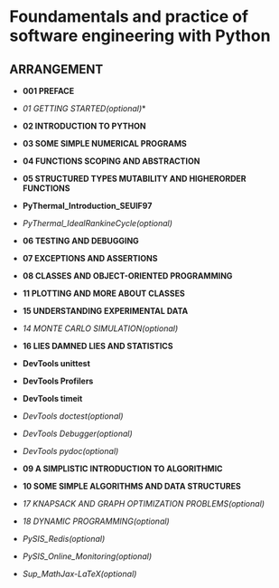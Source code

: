 
# Foundamentals and practice of software engineering with Python

## ARRANGEMENT

* **001 PREFACE**

* *01 GETTING STARTED(optional)**

* **02 INTRODUCTION TO PYTHON**

* **03 SOME SIMPLE NUMERICAL PROGRAMS**

* **04 FUNCTIONS SCOPING AND ABSTRACTION**

* **05 STRUCTURED TYPES MUTABILITY AND HIGHERORDER FUNCTIONS**

* **PyThermal_Introduction_SEUIF97**

* *PyThermal_IdealRankineCycle(optional)*

* **06 TESTING AND DEBUGGING**

* **07 EXCEPTIONS AND ASSERTIONS**

* **08 CLASSES AND OBJECT-ORIENTED PROGRAMMING**

* **11 PLOTTING AND MORE ABOUT CLASSES**

* **15 UNDERSTANDING EXPERIMENTAL DATA**

* *14 MONTE CARLO SIMULATION(optional)*

* **16 LIES DAMNED LIES AND STATISTICS**

* **DevTools unittest**

* **DevTools Profilers**

* **DevTools timeit**

* *DevTools doctest(optional)*

* *DevTools Debugger(optional)*

* *DevTools pydoc(optional)*

* **09 A SIMPLISTIC INTRODUCTION TO ALGORITHMIC**

* **10 SOME SIMPLE ALGORITHMS AND DATA STRUCTURES**

* *17 KNAPSACK AND GRAPH OPTIMIZATION PROBLEMS(optional)*

* *18 DYNAMIC PROGRAMMING(optional)*

* *PySIS_Redis(optional)*

* *PySIS_Online_Monitoring(optional)*

* *Sup_MathJax-LaTeX(optional)*



